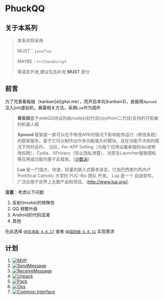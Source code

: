 # PhuckQQ

## 关于本系列

> 本系列将采用
>
> MUST：`java`/`lua`
>
> MAYBE：`C++`/`JavaScript`
>
> 等语言开发,建议先去补完 **MUST** 部分

## 前言

为了完善看板娘（kanban[at]gitai.me），而开启本坑(kanban3)，直接用`Xposed`注入jvm虚拟机，暴露相关方法，采用`Lua`作为插件

> **看板娘**基于webQQ协议的由nodejs(初代目)/python(二代目)支持的可拓展的机器人姬
>
> **Xposed** 框架是一款可以在不修改APK的情况下影响程序运行（修改系统）的框架服务，基于它可以制作出许多功能强大的模块，且在功能不冲突的情况下同时运作。 当前，Per APP Setting（为每个应用设置单独的dpi或修改权限）、Cydia、XPrivacy（防止隐私泄露）、对原生Launcher替换图标等应用或功能均基于此框架。([少数派](http://sspai.com/24538))
>
> **Lua**  是一门强大、快速、轻量的嵌入式脚本语言。它由巴西里约热内卢 Pontifical Catholic 大学的 PUC-Rio 团队 开发。 Lua 是一个 自由软件， 广泛应用于世界上无数产品和项目。(http://www.lua.org/)

 **注意**：考虑以下问题

 1. 反射(invoke)的特殊性
 2.  QQ 频繁升级
 3. Android的代码混淆
 4. 其他

在此选择 [`QQ日本版-4.6.17`](http://www.coolapk.com/apk/com.tencent.qq.kddi) 或者 [`QQ国际版-5.0.11`](http://www.coolapk.com/apk/com.tencent.mobileqqi) 实现需求

## 计划

1. [![MVP](https://img.shields.io/badge/MVP-100%25-brightgreen.svg)](../04/mvp)
2. [![SendMessage](https://img.shields.io/badge/SendMessage-100%25-brightgreen.svg)](../11/createTextMessageToshow)
3. [![ReceiveMessage](https://img.shields.io/badge/ReceiveMessage-100%25-brightgreen.svg)](../12/MessageHandlerHook)
4. [![Unpack](https://img.shields.io/badge/Unpack-0%25-yellowgreen.svg)]()
5. [![Pack](https://img.shields.io/badge/Pack-0%25-yellowgreen.svg)]()
6. [![Ops](https://img.shields.io/badge/Ops-0%25-yellowgreen.svg)]()
7. [![Common Interface](https://img.shields.io/badge/CI-0%25-yellowgreen.svg)]()

